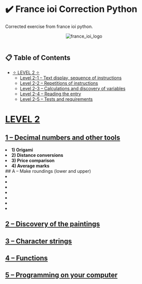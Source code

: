# ✔️ France ioi Correction Python
Corrected exercise from france ioi python.

<div align="center">
  <picture>
    <img src="https://www.france-ioi.org/dataSite/img/logo.png" alt="france_ioi_logo">
  </picture>
</div>

<br/>

<a id= table_contents></a>
## 📋 Table of Contents

- [✧ LEVEL 2 ✧](#Level_2)
  - [Level 2-1 – Text display, sequence of instructions](#2-1)
  - [Level 2-2 – Repetitions of instructions](#2-2)
  - [Level 2-3 – Calculations and discovery of variables](#2-3)
  - [Level 2-4 – Reading the entry](#2-4)
  - [Level 2-5 – Tests and requirements](#2-5)

<a id="Level_2"></a>

# [LEVEL 2](#Level_2)

<a id="2-1"></a>

## [1 – Decimal numbers and other tools](2-1)


  <li> <b> 1) Origami </b> </li>
  <li> <b> 2) Distance conversions </b> </li>
  <li> <b> 3) Price comparison </b> </li>
  <li> <b> 4) Average marks </b> </li>
## A – Make roundings (lower and upper)
  <li> <b>  </b> </li>
  <li> <b>  </b> </li>
  <li> <b>  </b> </li>
  <li> <b>  </b> </li>
  <li> <b>  </b> </li>
  <li> <b>  </b> </li>
  <li> <b>  </b> </li>
</ul>

<a id="2-2"></a>

## [2 – Discovery of the paintings](2-2)

<ul>
  
</ul>

<a id="2-3"></a>

## [3 – Character strings](2-3)

<ul>
  
</ul>

<a id="2-4"></a>

## [4 – Functions](2-4)

<ul>
  
</ul>

<a id="2-5"></a>

## [5 – Programming on your computer](2-5)
